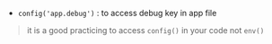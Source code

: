 - `config('app.debug')` :  to access debug key in app file
> it is a good practicing to access `config()` in your code not `env()`
